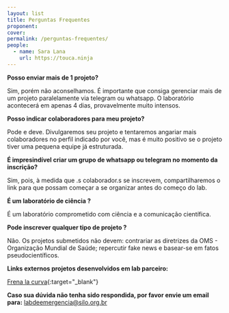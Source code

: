 ```yaml
---
layout: list
title: Perguntas Frequentes
proponent: 
cover: 
permalink: /perguntas-frequentes/
people:
  - name: Sara Lana
    url: https://touca.ninja
---
```


**Posso enviar mais de 1 projeto?**

Sim, porém não aconselhamos. É importante que consiga gerenciar mais de um projeto paralelamente via telegram ou whatsapp. O laboratório acontecerá em apenas 4 dias, provavelmente muito intensos.

**Posso indicar colaboradores para meu projeto?**

Pode e deve. Divulgaremos seu projeto e tentaremos angariar mais colaboradores no perfil indicado por você, mas é muito positivo se o projeto tiver uma pequena equipe já estruturada.

**É impresindível criar um grupo de whatsapp ou telegram no momento da inscrição?**

Sim, pois, à medida que .s colaborador.s se inscrevem, compartilharemos o link para que possam começar a se organizar antes do começo do lab.

**É um laboratório de ciência ?**
  
É um laboratório comprometido com ciência e a comunicação científica. 

**Pode inscrever qualquer tipo de projeto ?**
  
Não. Os projetos submetidos não devem:  contrariar as diretrizes da OMS - Organização Mundial de Saúde;   repercutir fake news e basear-se em fatos pseudocientíficos. 
 



**Links externos projetos desenvolvidos em lab parceiro:**
  
[Frena la curva](https://frenalacurva.net/){:target="_blank"}
  

**Caso sua dúvida não tenha sido respondida, por favor envie um email para:** labdeemergencia@silo.org.br
